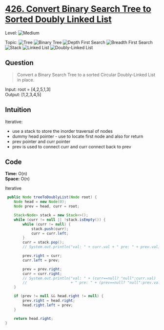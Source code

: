 # [426. Convert Binary Search Tree to Sorted Doubly Linked List](https://leetcode.com/problems/convert-binary-search-tree-to-sorted-doubly-linked-list/)

Level:
![Medium](https://img.shields.io/badge/-Medium-ff8000)

Topic:
![Tree](https://img.shields.io/badge/-Tree-70db70)
![Binary Tree](https://img.shields.io/badge/-Binary_Tree-5cd65c)
![Depth First Search](https://img.shields.io/badge/-Depth_First_Search-47d147)
![Breadth First Search](https://img.shields.io/badge/-Breadth_First_Search-33cc33)
![Stack](https://img.shields.io/badge/-Stack-3399ff)
![Linked List](https://img.shields.io/badge/-Linked_List-0066cc)
![Doubly-Linked List](https://img.shields.io/badge/-Doubly_Linked_List-0059b3)

## Question

> Convert a Binary Search Tree to a sorted Circular Doubly-Linked List in place.

Input: root = [4,2,5,1,3]  
Output: [1,2,3,4,5]

## Intuition

Iterative:

- use a stack to store the inorder traversal of nodes
- dummy head pointer - use to locate first node and also for return
- prev pointer and curr pointer
- prev is used to connect curr and curr connect back to prev

## Code

**Time:** O(n)  
**Space:** O(n)

Iterative

```java
 public Node treeToDoublyList(Node root) {
    Node head = new Node(0);
    Node prev = head, curr = root;

    Stack<Node> stack = new Stack<>();
    while (curr != null || !stack.isEmpty()) {
        while (curr != null) {
            stack.push(curr);
            curr = curr.left;
        }
        curr = stack.pop();
        // System.out.println("val: " + curr.val + " pre: " + prev.val);

        prev.right = curr;
        curr.left = prev;

        prev = prev.right;
        curr = curr.right;
        // System.out.println("val: " + (curr==null? "null":curr.val)
        //                    + " pre: " + (prev==null? "null":prev.val) + "\n");
    }

    if (prev != null && head.right != null) {
        prev.right = head.right;
        head.right.left = prev;
    }

    return head.right;
}
```
